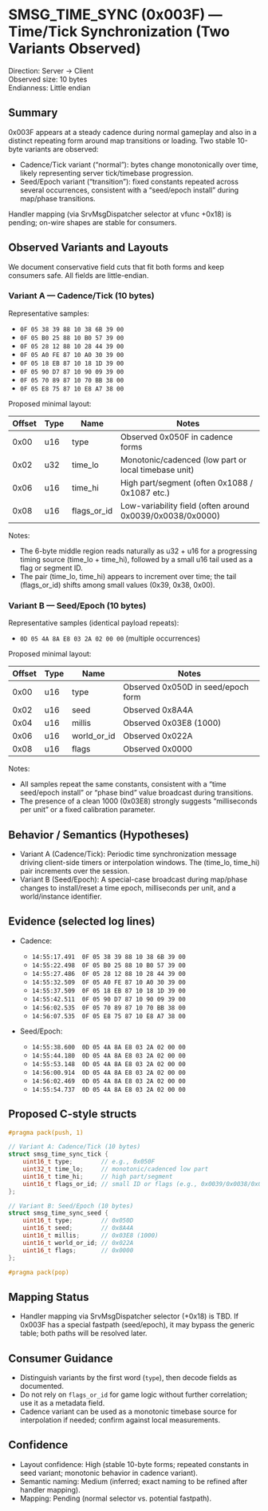 # SMSG_TIME_SYNC (0x003F) — Time/Tick Synchronization (Two Variants Observed)

Direction: Server → Client  
Observed size: 10 bytes  
Endianness: Little endian

## Summary

0x003F appears at a steady cadence during normal gameplay and also in a distinct repeating form around map transitions or loading. Two stable 10-byte variants are observed:

- Cadence/Tick variant (“normal”): bytes change monotonically over time, likely representing server tick/timebase progression.
- Seed/Epoch variant (“transition”): fixed constants repeated across several occurrences, consistent with a “seed/epoch install” during map/phase transitions.

Handler mapping (via SrvMsgDispatcher selector at vfunc +0x18) is pending; on-wire shapes are stable for consumers.

## Observed Variants and Layouts

We document conservative field cuts that fit both forms and keep consumers safe. All fields are little-endian.

### Variant A — Cadence/Tick (10 bytes)

Representative samples:
- `0F 05 38 39 88 10 38 6B 39 00`
- `0F 05 B0 25 88 10 B0 57 39 00`
- `0F 05 28 12 88 10 28 44 39 00`
- `0F 05 A0 FE 87 10 A0 30 39 00`
- `0F 05 18 EB 87 10 18 1D 39 00`
- `0F 05 90 D7 87 10 90 09 39 00`
- `0F 05 70 89 87 10 70 BB 38 00`
- `0F 05 E8 75 87 10 E8 A7 38 00`

Proposed minimal layout:

Offset | Type   | Name         | Notes
------ | ------ | ------------ | -----
0x00   | u16    | type         | Observed 0x050F in cadence forms
0x02   | u32    | time_lo      | Monotonic/cadenced (low part or local timebase unit)
0x06   | u16    | time_hi      | High part/segment (often 0x1088 / 0x1087 etc.)
0x08   | u16    | flags_or_id  | Low-variability field (often around 0x0039/0x0038/0x0000)

Notes:
- The 6-byte middle region reads naturally as u32 + u16 for a progressing timing source (time_lo + time_hi), followed by a small u16 tail used as a flag or segment ID.
- The pair (time_lo, time_hi) appears to increment over time; the tail (flags_or_id) shifts among small values (0x39, 0x38, 0x00).

### Variant B — Seed/Epoch (10 bytes)

Representative samples (identical payload repeats):
- `0D 05 4A 8A E8 03 2A 02 00 00` (multiple occurrences)
  
Proposed minimal layout:

Offset | Type   | Name         | Notes
------ | ------ | ------------ | -----
0x00   | u16    | type         | Observed 0x050D in seed/epoch form
0x02   | u16    | seed         | Observed 0x8A4A
0x04   | u16    | millis       | Observed 0x03E8 (1000)
0x06   | u16    | world_or_id  | Observed 0x022A
0x08   | u16    | flags        | Observed 0x0000

Notes:
- All samples repeat the same constants, consistent with a “time seed/epoch install” or “phase bind” value broadcast during transitions.
- The presence of a clean 1000 (0x03E8) strongly suggests “milliseconds per unit” or a fixed calibration parameter.

## Behavior / Semantics (Hypotheses)

- Variant A (Cadence/Tick): Periodic time synchronization message driving client-side timers or interpolation windows. The (time_lo, time_hi) pair increments over the session.
- Variant B (Seed/Epoch): A special-case broadcast during map/phase changes to install/reset a time epoch, milliseconds per unit, and a world/instance identifier.

## Evidence (selected log lines)

- Cadence:
  - `14:55:17.491  0F 05 38 39 88 10 38 6B 39 00`
  - `14:55:22.498  0F 05 B0 25 88 10 B0 57 39 00`
  - `14:55:27.486  0F 05 28 12 88 10 28 44 39 00`
  - `14:55:32.509  0F 05 A0 FE 87 10 A0 30 39 00`
  - `14:55:37.509  0F 05 18 EB 87 10 18 1D 39 00`
  - `14:55:42.511  0F 05 90 D7 87 10 90 09 39 00`
  - `14:56:02.535  0F 05 70 89 87 10 70 BB 38 00`
  - `14:56:07.535  0F 05 E8 75 87 10 E8 A7 38 00`

- Seed/Epoch:
  - `14:55:38.600  0D 05 4A 8A E8 03 2A 02 00 00`
  - `14:55:44.180  0D 05 4A 8A E8 03 2A 02 00 00`
  - `14:55:53.148  0D 05 4A 8A E8 03 2A 02 00 00`
  - `14:56:00.914  0D 05 4A 8A E8 03 2A 02 00 00`
  - `14:56:02.469  0D 05 4A 8A E8 03 2A 02 00 00`
  - `14:55:54.737  0D 05 4A 8A E8 03 2A 02 00 00`

## Proposed C-style structs

```cpp
#pragma pack(push, 1)

// Variant A: Cadence/Tick (10 bytes)
struct smsg_time_sync_tick {
    uint16_t type;        // e.g., 0x050F
    uint32_t time_lo;     // monotonic/cadenced low part
    uint16_t time_hi;     // high part/segment
    uint16_t flags_or_id; // small ID or flags (e.g., 0x0039/0x0038/0x0000)
};

// Variant B: Seed/Epoch (10 bytes)
struct smsg_time_sync_seed {
    uint16_t type;        // 0x050D
    uint16_t seed;        // 0x8A4A
    uint16_t millis;      // 0x03E8 (1000)
    uint16_t world_or_id; // 0x022A
    uint16_t flags;       // 0x0000
};

#pragma pack(pop)
```

## Mapping Status

- Handler mapping via SrvMsgDispatcher selector (+0x18) is TBD. If 0x003F has a special fastpath (seed/epoch), it may bypass the generic table; both paths will be resolved later.

## Consumer Guidance

- Distinguish variants by the first word (`type`), then decode fields as documented.
- Do not rely on `flags_or_id` for game logic without further correlation; use it as a metadata field.
- Cadence variant can be used as a monotonic timebase source for interpolation if needed; confirm against local measurements.

## Confidence

- Layout confidence: High (stable 10-byte forms; repeated constants in seed variant; monotonic behavior in cadence variant).
- Semantic naming: Medium (inferred; exact naming to be refined after handler mapping).
- Mapping: Pending (normal selector vs. potential fastpath).
